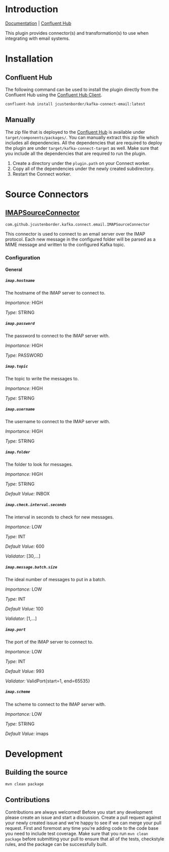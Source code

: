 # Introduction
[Documentation](https://jcustenborder.github.io/kafka-connect-documentation/projects/kafka-connect-email) | [Confluent Hub](https://www.confluent.io/hub/jcustenborder/kafka-connect-email)

This plugin provides connector(s) and transformation(s) to use when integrating with email systems.

# Installation

## Confluent Hub

The following command can be used to install the plugin directly from the Confluent Hub using the
[Confluent Hub Client](https://docs.confluent.io/current/connect/managing/confluent-hub/client.html).

```bash
confluent-hub install jcustenborder/kafka-connect-email:latest
```

## Manually

The zip file that is deployed to the [Confluent Hub](https://www.confluent.io/hub/jcustenborder/kafka-connect-email) is available under
`target/components/packages/`. You can manually extract this zip file which includes all dependencies. All the dependencies
that are required to deploy the plugin are under `target/kafka-connect-target` as well. Make sure that you include all the dependencies that are required
to run the plugin.

1. Create a directory under the `plugin.path` on your Connect worker.
2. Copy all of the dependencies under the newly created subdirectory.
3. Restart the Connect worker.


# Source Connectors
## [IMAPSourceConnector](https://jcustenborder.github.io/kafka-connect-documentation/projects/kafka-connect-email/sources/IMAPSourceConnector.html)

```
com.github.jcustenborder.kafka.connect.email.IMAPSourceConnector
```

This connector is used to connect to an email server over the IMAP protocol. Each new message in the configured folder will be parsed as a MIME message and written to the configured Kafka topic.
### Configuration

#### General


##### `imap.hostname`

The hostname of the IMAP server to connect to.

*Importance:* HIGH

*Type:* STRING



##### `imap.password`

The password to connect to the IMAP server with.

*Importance:* HIGH

*Type:* PASSWORD



##### `imap.topic`

The topic to write the messages to.

*Importance:* HIGH

*Type:* STRING



##### `imap.username`

The username to connect to the IMAP server with.

*Importance:* HIGH

*Type:* STRING



##### `imap.folder`

The folder to look for messages.

*Importance:* HIGH

*Type:* STRING

*Default Value:* INBOX



##### `imap.check.interval.seconds`

The interval in seconds to check for new messages.

*Importance:* LOW

*Type:* INT

*Default Value:* 600

*Validator:* [30,...]



##### `imap.message.batch.size`

The ideal number of messages to put in a batch.

*Importance:* LOW

*Type:* INT

*Default Value:* 100

*Validator:* [1,...]



##### `imap.port`

The port of the IMAP server to connect to.

*Importance:* LOW

*Type:* INT

*Default Value:* 993

*Validator:* ValidPort{start=1, end=65535}



##### `imap.scheme`

The scheme to connect to the IMAP server with. 

*Importance:* LOW

*Type:* STRING

*Default Value:* imaps






# Development

## Building the source

```bash
mvn clean package
```

## Contributions

Contributions are always welcomed! Before you start any development please create an issue and
start a discussion. Create a pull request against your newly created issue and we're happy to see
if we can merge your pull request. First and foremost any time you're adding code to the code base
you need to include test coverage. Make sure that you run `mvn clean package` before submitting your
pull to ensure that all of the tests, checkstyle rules, and the package can be successfully built.